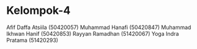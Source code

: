 # Kelompok-4
Afif Daffa Atsiila (50420057) Muhammad Hanafi (50420847) Muhammad Ikhwan Hanif (50420853) Rayyan Ramadhan (51420067) Yoga Indra Pratama (51420293)
